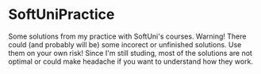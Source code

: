 # SoftUniPractice
Some solutions from my practice with SoftUni's courses.
Warning! There could (and probably will be) some incorect or unfinished solutions. Use them on your own risk!
Since I'm still studing, most of the solutions are not optimal or could make headache if you want to understand how they work.
